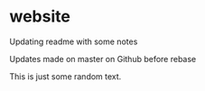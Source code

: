 # website

Updating readme with some notes

Updates made on master on Github before rebase

This is just some random text.
